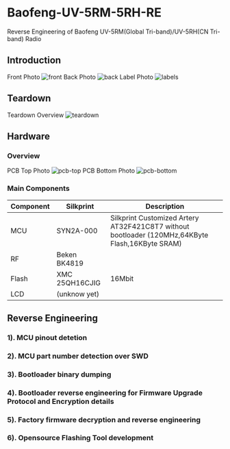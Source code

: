 # Baofeng-UV-5RM-5RH-RE
Reverse Engineering of Baofeng UV-5RM(Global Tri-band)/UV-5RH(CN Tri-band) Radio

## Introduction
Front Photo
![front](./teardown/1-front.jpg)
Back Photo
![back](./teardown/2-back.jpg)
Label Photo
![labels](./teardown/5-labels.jpg)

## Teardown
Teardown Overview
![teardown](./teardown/7-teardown-2.jpg)

## Hardware
### Overview
PCB Top Photo
![pcb-top](./teardown/10-pcb-top.jpg)
PCB Bottom Photo
![pcb-bottom](./teardown/11-pcb-bottom.jpg)

### Main Components

| Component | Silkprint | Description |
| --- | --- | --- |
| MCU | SYN2A-000 | Silkprint Customized Artery AT32F421C8T7 without bootloader (120MHz,64KByte Flash,16KByte SRAM) |
| RF | Beken BK4819 | |
| Flash | XMC 25QH16CJIG | 16Mbit |
| LCD | (unknow yet) | |

## Reverse Engineering
### 1). MCU pinout detetion

### 2). MCU part number detection over SWD

### 3). Bootloader binary dumping

### 4). Bootloader reverse engineering for Firmware Upgrade Protocol and Encryption details

### 5). Factory firmware decryption and reverse engineering

### 6). Opensource Flashing Tool development